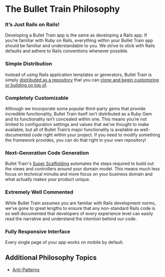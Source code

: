 # The Bullet Train Philosophy

### It’s Just Rails on Rails!
Developing a Bullet Train app is the same as developing a Rails app. If you’re familiar with Ruby on Rails, everything within your Bullet Train app should be familiar and understandable to you. We strive to stick with Rails defaults and adhere to Rails conventions whenever possible.

### Simple Distribution
Instead of using Rails application templates or generators, Bullet Train is simply [distributed as a repository](https://blog.bullettrain.co/how-is-bullet-train-distributed/) that you can [clone and begin customizing or building on top of](/docs/getting-started.md).

### Completely Customizable
Although we incorporate some popular third-party gems that provide incredible functionality, Bullet Train itself isn’t distributed as a Ruby Gem and its functionality isn’t concealed within one. This means you’re not limited to configuration settings and values that we’ve thought to make available, but all of Bullet Train’s major functionality is available as well-documented code right within your project. If you need to modify something the framework provides, you can do that right in your own repository!

### Next-Generation Code Generation
Bullet Train's [Super Scaffolding](/docs/super-scaffolding.md) automates the steps required to build out the views and controllers around your domain model. This means much less focus on technical minutia and more focus on your business domain and what actually makes your product unique.

### Extremely Well Commented
While Bullet Train assumes you are familiar with Rails development norms, we've gone to great lengths to ensure that any non-standard Rails code is so well documented that developers of every experience level can easily read the narrative and understand the intention behind our code.

### Fully Responsive Interface
Every single page of your app works on mobile by default.

## Additional Philosophy Topics
 - [Anti-Patterns](/docs/philosophy/anti-patterns.md)
